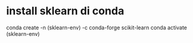 
# install sklearn di conda 
conda create -n (sklearn-env) -c conda-forge scikit-learn
conda activate (sklearn-env)